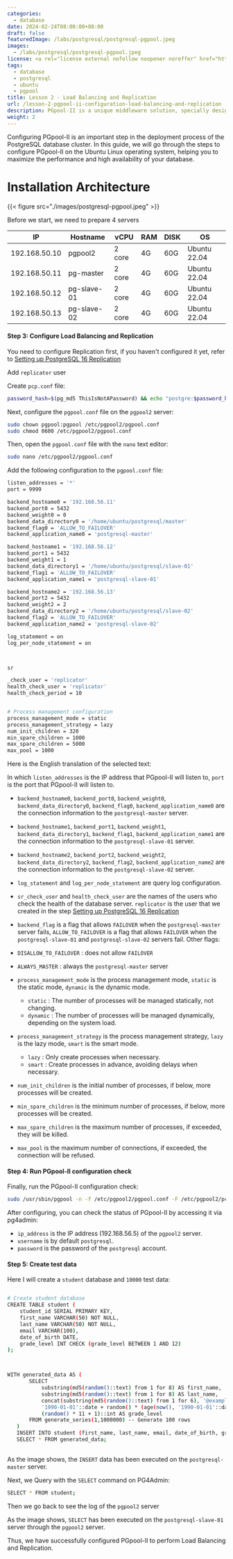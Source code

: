 ```yaml
---
categories:
  - database
date: 2024-02-24T08:00:00+08:00
draft: false
featuredImage: /labs/postgresql/postgresql-pgpool.jpeg
images:
  - /labs/postgresql/postgresql-pgpool.jpeg
license: <a rel="license external nofollow noopener noreffer" href="https://creativecommons.org/licenses/by-nc/4.0/" target="_blank">CC BY-NC 4.0</a>
tags:
  - database
  - postgresql
  - ubuntu
  - pgpool
title: Lesson 2 - Load Balancing and Replication
url: /lesson-2-pgpool-ii-configuration-load-balancing-and-replication
description: PGpool-II is a unique middleware solution, specially designed to optimize and scale the capabilities of the PostgreSQL database management system. It offers numerous benefits such as optimizing connections, load balancing, and performing data replication, making PGpool-II an indispensable tool in managing PostgreSQL deployments. In this detailed guide, we will go through the steps to install and configure PGpool-II on the Ubuntu Linux operating system, helping you to maximize the performance and high availability of your database.
weight: 2
---
```


Configuring PGpool-II is an important step in the deployment process of the PostgreSQL database cluster. In this guide, we will go through the steps to configure PGpool-II on the Ubuntu Linux operating system, helping you to maximize the performance and high availability of your database.


# Installation Architecture

{{< figure src="./images/postgresql-pgpool.jpeg" >}}


Before we start, we need to prepare 4 servers

| IP            | Hostname     | vCPU   | RAM | DISK | OS           |
| ------------  | ------------ | ------ | --- | ---- | ------------ |
| 192.168.50.10 | pgpool2      | 2 core | 4G  | 60G  | Ubuntu 22.04 |
| 192.168.50.11 | pg-master    | 2 core | 4G  | 60G  | Ubuntu 22.04 |
| 192.168.50.12 | pg-slave-01  | 2 core | 4G  | 60G  | Ubuntu 22.04 |
| 192.168.50.13 | pg-slave-02  | 2 core | 4G  | 60G  | Ubuntu 22.04 |



#### Step 3: Configure Load Balancing and Replication

You need to configure Replication first, if you haven't configured it yet, refer to [Setting up PostgreSQL 16 Replication](/setting-up-postgresql-replication-step-by-step-guide)

Add `replicator` user 

Create `pcp.conf` file:

```bash
password_hash=$(pg_md5 ThisIsNotAPassword) && echo "postgre:$password_hash" >> /etc/pgpool2/pcp.conf
```

Next, configure the `pgpool.conf` file on the `pgpool2` server:

```bash
sudo chown pgpool:pgpool /etc/pgpool2/pgpool.conf
sudo chmod 0600 /etc/pgpool2/pgpool.conf
```

Then, open the `pgpool.conf` file with the `nano` text editor:

```bash
sudo nano /etc/pgpool2/pgpool.conf
```

Add the following configuration to the `pgpool.conf` file:

```bash
listen_addresses = '*' 
port = 9999 

backend_hostname0 = '192.168.56.11'
backend_port0 = 5432
backend_weight0 = 0
backend_data_directory0 = '/home/ubuntu/postgresql/master'
backend_flag0 = 'ALLOW_TO_FAILOVER'
backend_application_name0 = 'postgresql-master'

backend_hostname1 = '192.168.56.12'
backend_port1 = 5432
backend_weight1 = 1
backend_data_directory1 = '/home/ubuntu/postgresql/slave-01'
backend_flag1 = 'ALLOW_TO_FAILOVER'
backend_application_name1 = 'postgresql-slave-01'

backend_hostname2 = '192.168.56.13'
backend_port2 = 5432
backend_weight2 = 2
backend_data_directory2 = '/home/ubuntu/postgresql/slave-02'
backend_flag2 = 'ALLOW_TO_FAILOVER'
backend_application_name2 = 'postgresql-slave-02'

log_statement = on
log_per_node_statement = on



sr

_check_user = 'replicator'
health_check_user = 'replicator'
health_check_period = 10


# Process management configuration 
process_management_mode = static
process_management_strategy = lazy
num_init_children = 320
min_spare_children = 1000
max_spare_children = 5000
max_pool = 1000

```
Here is the English translation of the selected text:

In which `listen_addresses` is the IP address that PGpool-II will listen to, `port` is the port that PGpool-II will listen to.

- `backend_hostname0`, `backend_port0`, `backend_weight0`, `backend_data_directory0`, `backend_flag0`, `backend_application_name0` are the connection information to the `postgresql-master` server.

- `backend_hostname1`, `backend_port1`, `backend_weight1`, `backend_data_directory1`, `backend_flag1`, `backend_application_name1` are the connection information to the `postgresql-slave-01` server.

- `backend_hostname2`, `backend_port2`, `backend_weight2`, `backend_data_directory2`, `backend_flag2`, `backend_application_name2` are the connection information to the `postgresql-slave-02` server.

- `log_statement` and `log_per_node_statement` are query log configuration.

- `sr_check_user` and `health_check_user` are the names of the users who check the health of the database server. `replicator` is the user that we created in the step [Setting up PostgreSQL 16 Replication](/thiet-lap-postgresql-replication-huong-chi-tiet-tung-buoc)

- `backend_flag` is a flag that allows `FAILOVER` when the `postgresql-master` server fails, `ALLOW_TO_FAILOVER` is a flag that allows `FAILOVER` when the `postgresql-slave-01` and `postgresql-slave-02` servers fail. Other flags: 
 - `DISALLOW_TO_FAILOVER` : does not allow `FAILOVER`
 - `ALWAYS_MASTER` : always the `postgresql-master` server

- `process_management_mode` is the process management mode, `static` is the static mode, `dynamic` is the dynamic mode.
  - `static` : The number of processes will be managed statically, not changing.
  - `dynamic` : The number of processes will be managed dynamically, depending on the system load.
- `process_management_strategy` is the process management strategy, `lazy` is the lazy mode, `smart` is the smart mode.
  - `lazy` : Only create processes when necessary.
  - `smart` : Create processes in advance, avoiding delays when necessary.
- `num_init_children` is the initial number of processes, if below, more processes will be created.
- `min_spare_children` is the minimum number of processes, if below, more processes will be created.
- `max_spare_children` is the maximum number of processes, if exceeded, they will be killed.
- `max_pool` is the maximum number of connections, if exceeded, the connection will be refused.

#### Step 4: Run PGpool-II configuration check

Finally, run the PGpool-II configuration check:

```bash
sudo /usr/sbin/pgpool -n -f /etc/pgpool2/pgpool.conf -F /etc/pgpool2/pcp.conf
```

After configuring, you can check the status of PGpool-II by accessing it via pg4admin:

- `ip_address` is the IP address (192.168.56.5) of the `pgpool2` server.
- `username` is by default `postgresql`.
- `password` is the password of the `postgresql` account.

#### Step 5: Create test data

Here I will create a `student` database and `10000` test data:

```bash

# Create student database
CREATE TABLE student (
    student_id SERIAL PRIMARY KEY,
    first_name VARCHAR(50) NOT NULL,
    last_name VARCHAR(50) NOT NULL,
    email VARCHAR(100),
    date_of_birth DATE,
    grade_level INT CHECK (grade_level BETWEEN 1 AND 12)
);



WITH generated_data AS (
       SELECT 
           substring(md5(random()::text) from 1 for 8) AS first_name,
           substring(md5(random()::text) from 1 for 8) AS last_name,
           concat(substring(md5(random()::text) from 1 for 6), '@example.com') AS email,
           '1990-01-01'::date + random() * (age(now(), '1990-01-01'::date)) AS date_of_birth,
           (random() * 11 + 1)::int AS grade_level
       FROM generate_series(1,1000000) -- Generate 100 rows
   )
   INSERT INTO student (first_name, last_name, email, date_of_birth, grade_level)
   SELECT * FROM generated_data; 
  
```

As the image shows, the `INSERT` data has been executed on the `postgresql-master` server.

Next, we Query with the `SELECT` command on PG4Admin:

```bash
SELECT * FROM student;
```

Then we go back to see the log of the `pgpool2` server

As the image shows, `SELECT` has been executed on the `postgresql-slave-01` server through the `pgpool2` server.

Thus, we have successfully configured PGpool-II to perform Load Balancing and Replication.